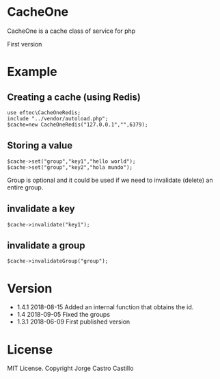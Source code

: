 # CacheOne
CacheOne is a cache class of service for php

First version

# Example

## Creating a cache (using Redis)
```
use eftec\CacheOneRedis;
include "../vendor/autoload.php";
$cache=new CacheOneRedis("127.0.0.1","",6379);
```

## Storing a value
```
$cache->set("group","key1","hello world");
$cache->set("group","key2","hola mundo");
```
Group is optional and it could be used if we need to invalidate (delete) an entire group.


## invalidate a key
```
$cache->invalidate("key1");
```


## invalidate a group
```
$cache->invalidateGroup("group");
```

# Version

- 1.4.1 2018-08-15 Added an internal function that obtains the id.
- 1.4   2018-09-05 Fixed the groups
- 1.3.1 2018-06-09 First published version

# License

MIT License. Copyright Jorge Castro Castillo
